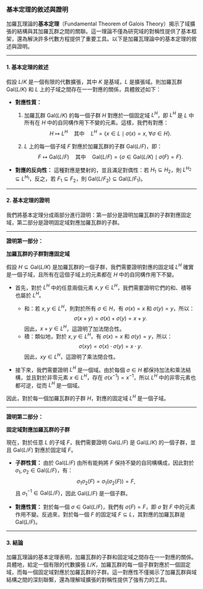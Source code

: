 ### **基本定理的敘述與證明**

加羅瓦理論的**基本定理**（Fundamental Theorem of Galois Theory）揭示了域擴張的結構與其加羅瓦群之間的關聯。這一理論不僅為研究域的對稱性提供了基本框架，還為解決許多代數方程提供了重要工具。以下是加羅瓦理論中的基本定理的敘述與證明。

---

#### **1. 基本定理的敘述**

假設 $L/K$ 是一個有限的代數擴張，其中 $K$ 是基域，$L$ 是擴張域。則加羅瓦群 $\text{Gal}(L/K)$ 和 $L$ 上的子域之間存在一一對應的關係，具體敘述如下：

- **對應性質：** 
  1. 加羅瓦群 $\text{Gal}(L/K)$ 的每一個子群 $H$ 對應於一個固定域 $L^H$，即 $L^H$ 是 $L$ 中所有在 $H$ 中的自同構作用下不變的元素。這樣，我們有對應：
  $$H \mapsto L^H \quad \text{其中} \quad L^H = \{ x \in L \mid \sigma(x) = x, \ \forall \sigma \in H \}.$$
  
  2. $L$ 上的每一個子域 $F$ 對應於加羅瓦群的子群 $\text{Gal}(L/F)$，即：
  $$F \mapsto \text{Gal}(L/F) \quad \text{其中} \quad \text{Gal}(L/F) = \{ \sigma \in \text{Gal}(L/K) \mid \sigma(F) = F \}.$$

- **對應的反向性：**
  這種對應是雙射的，並且滿足對偶性：若 $H_1 \subseteq H_2$，則 $L^{H_2} \subseteq L^{H_1}$，反之，若 $F_1 \subseteq F_2$，則 $\text{Gal}(L/F_2) \subseteq \text{Gal}(L/F_1)$。

---

#### **2. 基本定理的證明**

我們將基本定理分成兩部分進行證明：第一部分是證明加羅瓦群的子群對應固定域，第二部分是證明固定域對應加羅瓦群的子群。

---

**證明第一部分：** 

**加羅瓦群的子群對應固定域**

假設 $H \subseteq \text{Gal}(L/K)$ 是加羅瓦群的一個子群，我們需要證明對應的固定域 $L^H$ 確實是一個子域，且所有在這個子域上的元素都在 $H$ 中的自同構作用下不變。

- 首先，對於 $L^H$ 中的任意兩個元素 $x, y \in L^H$，我們需要證明它們的和、積等也屬於 $L^H$。
  - 和：若 $x, y \in L^H$，則對於所有 $\sigma \in H$，有 $\sigma(x) = x$ 和 $\sigma(y) = y$，所以：
    $$\sigma(x + y) = \sigma(x) + \sigma(y) = x + y.$$
    因此，$x + y \in L^H$，這證明了加法閉合性。
  - 積：類似地，對於 $x, y \in L^H$，有 $\sigma(x) = x$ 和 $\sigma(y) = y$，所以：
    $$\sigma(xy) = \sigma(x) \cdot \sigma(y) = x \cdot y.$$
    因此，$xy \in L^H$，這證明了乘法閉合性。
  
- 接下來，我們需要證明 $L^H$ 是一個域。由於每個 $\sigma \in H$ 都保持加法和乘法結構，並且對於非零元素 $x \in L^H$，存在 $\sigma(x^{-1}) = x^{-1}$，所以 $L^H$ 中的非零元素也都可逆，從而 $L^H$ 是一個域。

因此，對於每一個加羅瓦群的子群 $H$，對應的固定域 $L^H$ 是一個子域。

---

**證明第二部分：**

**固定域對應加羅瓦群的子群**

現在，對於任意 $L$ 的子域 $F$，我們需要證明 $\text{Gal}(L/F)$ 是 $\text{Gal}(L/K)$ 的一個子群，並且 $\text{Gal}(L/F)$ 對應於固定域 $F$。

- **子群性質：** 由於 $\text{Gal}(L/F)$ 由所有能夠將 $F$ 保持不變的自同構構成，因此對於 $\sigma_1, \sigma_2 \in \text{Gal}(L/F)$，有：
  $$\sigma_1 \sigma_2(F) = \sigma_1(\sigma_2(F)) = F,$$
  且 $\sigma_1^{-1} \in \text{Gal}(L/F)$，因此 $\text{Gal}(L/F)$ 是一個子群。

- **對應性質：** 對於每一個 $\sigma \in \text{Gal}(L/F)$，我們有 $\sigma(F) = F$，即 $\sigma$ 對 $F$ 中的元素作用不變。反過來，對於每一個 $F$ 的固定域 $F \subseteq L$，其對應的加羅瓦群是 $\text{Gal}(L/F)$。

---

#### **3. 結論**

加羅瓦理論的基本定理表明，加羅瓦群的子群和固定域之間存在一一對應的關係。具體地，給定一個有限的代數擴張 $L/K$，加羅瓦群的每一個子群對應於一個固定域，而每一個固定域對應於加羅瓦群的子群。這一對應性不僅揭示了加羅瓦群與域結構之間的深刻聯繫，還為理解域擴張的對稱性提供了強有力的工具。